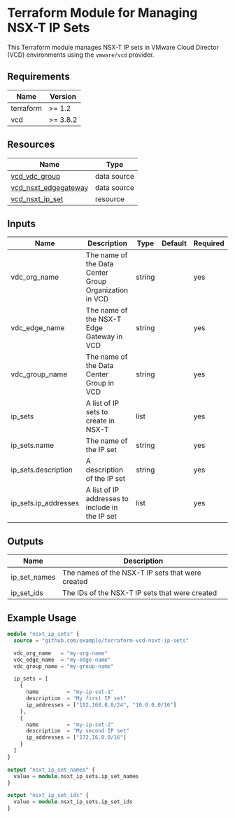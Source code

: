 # Terraform Module for Managing NSX-T IP Sets
This Terraform module manages NSX-T IP sets in VMware Cloud Director (VCD) environments using the `vmware/vcd` provider.

## Requirements

| Name      | Version |
|-----------|---------|
| terraform | >= 1.2  |
| vcd       | >= 3.8.2 |

## Resources

| Name                                                                 | Type         |
|----------------------------------------------------------------------|--------------|
| [vcd_vdc_group](https://registry.terraform.io/providers/vmware/vcd/3.8.2/docs/data-sources/vdc_group) | data source |
| [vcd_nsxt_edgegateway](https://registry.terraform.io/providers/vmware/vcd/3.8.2/docs/data-sources/nsxt_edgegateway) | data source |
| [vcd_nsxt_ip_set](https://registry.terraform.io/providers/vmware/vcd/3.8.2/docs/resources/nsxt_ip_set) | resource |

## Inputs

| Name            | Description                                                      | Type | Default | Required |
|-----------------|------------------------------------------------------------------|------|---------|----------|
| vdc_org_name | The name of the Data Center Group Organization in VCD | string | | yes |
| vdc_edge_name | The name of the NSX-T Edge Gateway in VCD | string | | yes |
| vdc_group_name | The name of the Data Center Group in VCD | string | | yes |
| ip_sets | A list of IP sets to create in NSX-T | list | | yes |
| ip_sets.name | The name of the IP set | string | | yes |
| ip_sets.description | A description of the IP set | string | | yes |
| ip_sets.ip_addresses | A list of IP addresses to include in the IP set | list | | yes |

## Outputs

| Name             | Description                              |
|------------------|------------------------------------------|
| ip_set_names     | The names of the NSX-T IP sets that were created |
| ip_set_ids       | The IDs of the NSX-T IP sets that were created |

## Example Usage

```terraform
module "nsxt_ip_sets" {
  source = "github.com/example/terraform-vcd-nsxt-ip-sets"

  vdc_org_name   = "my-org-name"
  vdc_edge_name  = "my-edge-name"
  vdc_group_name = "my-group-name"

  ip_sets = [
    {
      name         = "my-ip-set-1"
      description  = "My first IP set"
      ip_addresses = ["192.168.0.0/24", "10.0.0.0/16"]
    },
    {
      name         = "my-ip-set-2"
      description  = "My second IP set"
      ip_addresses = ["172.16.0.0/16"]
    }
  ]
}

output "nsxt_ip_set_names" {
  value = module.nsxt_ip_sets.ip_set_names
}

output "nsxt_ip_set_ids" {
  value = module.nsxt_ip_sets.ip_set_ids
}
